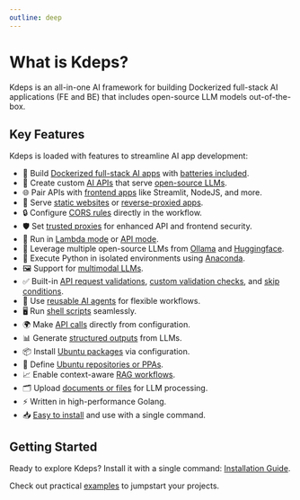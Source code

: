 ```yaml
---
outline: deep
---
```


# What is Kdeps?

Kdeps is an all-in-one AI framework for building Dockerized full-stack AI applications (FE and BE) that includes
open-source LLM models out-of-the-box.

## Key Features

Kdeps is loaded with features to streamline AI app development:

- 🐳 Build [Dockerized full-stack AI apps](/getting-started/introduction/quickstart.md#quickstart) with [batteries included](/getting-started/configuration/workflow.md#ai-agent-settings).
- 🔌 Create custom [AI APIs](/getting-started/configuration/workflow.md#api-server-settings) that serve [open-source LLMs](/getting-started/configuration/workflow.md#llm-models).
- 🌐 Pair APIs with [frontend apps](/getting-started/configuration/workflow.md#web-server-settings) like Streamlit, NodeJS, and more.
- 📁 Serve [static websites](/getting-started/configuration/workflow.md#static-file-serving) or [reverse-proxied apps](/getting-started/configuration/workflow.md#reverse-proxying).
- 🔒 Configure [CORS rules](/getting-started/configuration/workflow.md#cors-configuration) directly in the workflow.
- 🛡️ Set [trusted proxies](/getting-started/configuration/workflow.md#trustedproxies) for enhanced API and frontend security.
- 🚀 Run in [Lambda mode](/getting-started/configuration/workflow.md#lambda-mode) or [API mode](/getting-started/configuration/workflow.md#api-server-settings).
- 🤖 Leverage multiple open-source LLMs from [Ollama](/getting-started/configuration/workflow.md#llm-models) and [Huggingface](https://github.com/kdeps/examples/tree/main/huggingface_imagegen_api).
- 🐍 Execute Python in isolated environments using [Anaconda](/getting-started/resources/python.md).
- 🖼️ Support for [multimodal LLMs](/getting-started/resources/multimodal.md).
- ✅ Built-in [API request validations](/getting-started/resources/api-request-validations.md#api-request-validations), [custom validation checks](/getting-started/resources/validations.md), and [skip conditions](/getting-started/resources/skip.md).
- 🔄 Use [reusable AI agents](/getting-started/resources/remix.md) for flexible workflows.
- 🖥️ Run [shell scripts](/getting-started/resources/exec.md) seamlessly.
- 🌍 Make [API calls](/getting-started/resources/client.md) directly from configuration.
- 📊 Generate [structured outputs](/getting-started/resources/llm.md#chat-block) from LLMs.
- 📦 Install [Ubuntu packages](/getting-started/configuration/workflow.md#ubuntu-packages) via configuration.
- 📜 Define [Ubuntu repositories or PPAs](/getting-started/configuration/workflow.md#ubuntu-repositories).
- 📈 Enable context-aware [RAG workflows](/getting-started/resources/kartographer.md).
- 🗂️ Upload [documents or files](/getting-started/tutorials/files.md) for LLM processing.
- ⚡ Written in high-performance Golang.
- 📥 [Easy to install](/getting-started/introduction/installation.md) and use with a single command.

## Getting Started

Ready to explore Kdeps? Install it with a single command: [Installation Guide](/getting-started/introduction/installation.md).

Check out practical [examples](https://github.com/kdeps/examples) to jumpstart your projects.

<script setup>
import { withBase } from 'vitepress'
import { useSidebar } from 'vitepress/theme'

const { sidebarGroups } = useSidebar()
</script>
